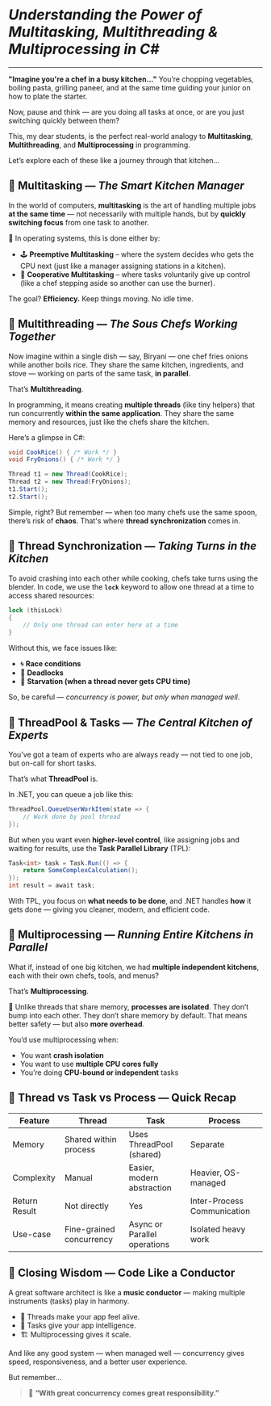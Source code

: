 # *Understanding the Power of Multitasking, Multithreading & Multiprocessing in C#*

---

**"Imagine you're a chef in a busy kitchen..."**
You’re chopping vegetables, boiling pasta, grilling paneer, and at the same time guiding your junior on how to plate the starter.

Now, pause and think — are you doing all tasks at once, or are you just switching quickly between them?

This, my dear students, is the perfect real-world analogy to **Multitasking**, **Multithreading**, and **Multiprocessing** in programming.

Let’s explore each of these like a journey through that kitchen…

## 🧠 Multitasking — *The Smart Kitchen Manager*

In the world of computers, **multitasking** is the art of handling multiple jobs **at the same time** — not necessarily with multiple hands, but by **quickly switching focus** from one task to another.

🧩 In operating systems, this is done either by:

* 🕹️ **Preemptive Multitasking** – where the system decides who gets the CPU next (just like a manager assigning stations in a kitchen).
* 🤝 **Cooperative Multitasking** – where tasks voluntarily give up control (like a chef stepping aside so another can use the burner).

The goal? **Efficiency.** Keep things moving. No idle time.

## 🔄 Multithreading — *The Sous Chefs Working Together*

Now imagine within a single dish — say, Biryani — one chef fries onions while another boils rice. They share the same kitchen, ingredients, and stove — working on parts of the same task, **in parallel**.

That’s **Multithreading**.

In programming, it means creating **multiple threads** (like tiny helpers) that run concurrently **within the same application**. They share the same memory and resources, just like the chefs share the kitchen.

Here’s a glimpse in C#:

```csharp
void CookRice() { /* Work */ }
void FryOnions() { /* Work */ }

Thread t1 = new Thread(CookRice);
Thread t2 = new Thread(FryOnions);
t1.Start();
t2.Start();
```

Simple, right? But remember — when too many chefs use the same spoon, there’s risk of **chaos**. That's where **thread synchronization** comes in.

## 🔐 Thread Synchronization — *Taking Turns in the Kitchen*

To avoid crashing into each other while cooking, chefs take turns using the blender. In code, we use the **`lock`** keyword to allow one thread at a time to access shared resources:

```csharp
lock (thisLock)
{
    // Only one thread can enter here at a time
}
```

Without this, we face issues like:

* 🌀 **Race conditions**
* 🧨 **Deadlocks**
* 🪫 **Starvation (when a thread never gets CPU time)**

So, be careful — *concurrency is power, but only when managed well*.


## 🚀 ThreadPool & Tasks — *The Central Kitchen of Experts*

You’ve got a team of experts who are always ready — not tied to one job, but on-call for short tasks.

That’s what **ThreadPool** is.

In .NET, you can queue a job like this:

```csharp
ThreadPool.QueueUserWorkItem(state => {
    // Work done by pool thread
});
```

But when you want even **higher-level control**, like assigning jobs and waiting for results, use the **Task Parallel Library** (TPL):

```csharp
Task<int> task = Task.Run(() => {
    return SomeComplexCalculation();
});
int result = await task;
```

With TPL, you focus on **what needs to be done**, and .NET handles **how** it gets done — giving you cleaner, modern, and efficient code.

 

## 🧭 Multiprocessing — *Running Entire Kitchens in Parallel*

What if, instead of one big kitchen, we had **multiple independent kitchens**, each with their own chefs, tools, and menus?

That’s **Multiprocessing**.

🧠 Unlike threads that share memory, **processes are isolated**. They don’t bump into each other. They don’t share memory by default. That means better safety — but also **more overhead**.

You’d use multiprocessing when:

* You want **crash isolation**
* You want to use **multiple CPU cores fully**
* You’re doing **CPU-bound or independent** tasks

 

## 🧾 Thread vs Task vs Process — Quick Recap

| Feature       | Thread                   | Task                         | Process                     |
| ------------- | ------------------------ | ---------------------------- | --------------------------- |
| Memory        | Shared within process    | Uses ThreadPool (shared)     | Separate                    |
| Complexity    | Manual                   | Easier, modern abstraction   | Heavier, OS-managed         |
| Return Result | Not directly             | Yes                          | Inter-Process Communication |
| Use-case      | Fine-grained concurrency | Async or Parallel operations | Isolated heavy work         |

 

## 🌟 Closing Wisdom — Code Like a Conductor

A great software architect is like a **music conductor** — making multiple instruments (tasks) play in harmony.

* 🧵 Threads make your app feel alive.
* 🧠 Tasks give your app intelligence.
* 🏗️ Multiprocessing gives it scale.

And like any good system — when managed well — concurrency gives speed, responsiveness, and a better user experience.

But remember…

> 🧘 **“With great concurrency comes great responsibility.”**

 
